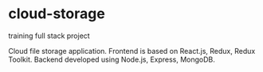 # cloud-storage
training full stack project

Cloud file storage application. Frontend is based on React.js, Redux, Redux Toolkit. Backend developed using Node.js, Express, MongoDB.
